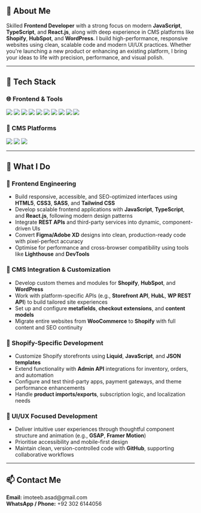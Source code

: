 ## 🚀 About Me

Skilled **Frontend Developer** with a strong focus on modern **JavaScript**, **TypeScript**, and **React.js**, along with deep experience in CMS platforms like **Shopify**, **HubSpot**, and **WordPress**. I build high-performance, responsive websites using clean, scalable code and modern UI/UX practices. Whether you're launching a new product or enhancing an existing platform, I bring your ideas to life with precision, performance, and visual polish.

---

## 🧰 Tech Stack

### 🌐 Frontend & Tools

<p align="left">
  <img src="https://img.shields.io/badge/-HTML5-E34F26?style=flat&logo=html5&logoColor=fff" />
  <img src="https://img.shields.io/badge/-CSS3-1572B6?style=flat&logo=css3&logoColor=fff" />
  <img src="https://img.shields.io/badge/-JavaScript-F7DF1E?style=flat&logo=javascript&logoColor=000" />
  <img src="https://img.shields.io/badge/-TypeScript-3178C6?style=flat&logo=typescript&logoColor=fff" />
  <img src="https://img.shields.io/badge/-React-61DAFB?style=flat&logo=react&logoColor=000" />
  <img src="https://img.shields.io/badge/-Next.js-000?style=flat&logo=next.js&logoColor=fff" />
  <img src="https://img.shields.io/badge/-Tailwind%20CSS-38B2AC?style=flat&logo=tailwind-css&logoColor=fff" />
  <img src="https://img.shields.io/badge/-Sass-CC6699?style=flat&logo=sass&logoColor=fff" />
  <img src="https://img.shields.io/badge/-jQuery-0769AD?style=flat&logo=jquery&logoColor=fff" />
  <img src="https://img.shields.io/badge/-Bootstrap-563D7C?style=flat&logo=bootstrap&logoColor=fff" />
</p>

### 🛒 CMS Platforms

<p align="left">
  <img src="https://img.shields.io/badge/-Shopify-7AB55C?style=flat&logo=shopify&logoColor=white" />
  <img src="https://img.shields.io/badge/-HubSpot-FF7A59?style=flat&logo=hubspot&logoColor=white" />
  <img src="https://img.shields.io/badge/-WordPress-21759B?style=flat&logo=wordpress&logoColor=white" />
</p>

---

## 🧠 What I Do

### 🔹 Frontend Engineering
- Build responsive, accessible, and SEO-optimized interfaces using **HTML5**, **CSS3**, **SASS**, and **Tailwind CSS**
- Develop scalable frontend applications with **JavaScript**, **TypeScript**, and **React.js**, following modern design patterns
- Integrate **REST APIs** and third-party services into dynamic, component-driven UIs
- Convert **Figma/Adobe XD** designs into clean, production-ready code with pixel-perfect accuracy
- Optimise for performance and cross-browser compatibility using tools like **Lighthouse** and **DevTools**

### 🔹 CMS Integration & Customization
- Develop custom themes and modules for **Shopify**, **HubSpot**, and **WordPress**
- Work with platform-specific APIs (e.g., **Storefront API**, **HubL**, **WP REST API**) to build tailored site experiences
- Set up and configure **metafields**, **checkout extensions**, and **content models**
- Migrate entire websites from **WooCommerce** to **Shopify** with full content and SEO continuity

### 🔹 Shopify-Specific Development
- Customize Shopify storefronts using **Liquid**, **JavaScript**, and **JSON templates**
- Extend functionality with **Admin API** integrations for inventory, orders, and automation
- Configure and test third-party apps, payment gateways, and theme performance enhancements
- Handle **product imports/exports**, subscription logic, and localization needs

### 🔹 UI/UX Focused Development
- Deliver intuitive user experiences through thoughtful component structure and animation (e.g., **GSAP**, **Framer Motion**)
- Prioritise accessibility and mobile-first design
- Maintain clean, version-controlled code with **GitHub**, supporting collaborative workflows

---

## 📫 Contact Me

<p>
  <strong>Email:</strong> imoteeb.asad@gmail.com  
  <br>
  <strong>WhatsApp / Phone:</strong> +92 302 6144056  
</p>
